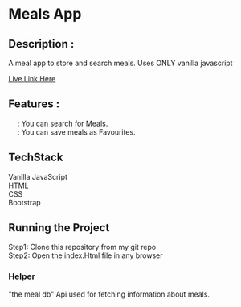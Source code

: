 # Meals App
## Description :<br />
A meal app to store and search meals. Uses ONLY vanilla javascript <br />

[Live Link Here](https://naveen09cool.github.io/MealsApp/)<br />

## Features :<br />
&emsp;  : You can search for Meals. <br />
&emsp;  : You can save meals as Favourites. <br />

## TechStack
Vanilla JavaScript <br />
HTML <br />
CSS <br />
Bootstrap <br />

## Running the Project
Step1: Clone this repository from my git repo </br>
Step2: Open the index.Html file in any browser</br>

### Helper
"the meal db" Api used for fetching information about meals.